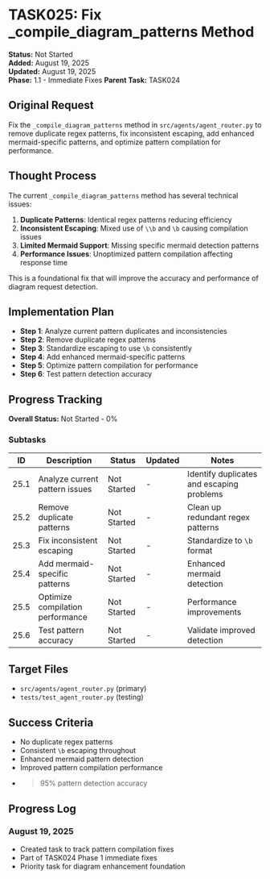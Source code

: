 # TASK025: Fix _compile_diagram_patterns Method

**Status:** Not Started  
**Added:** August 19, 2025  
**Updated:** August 19, 2025  
**Phase:** 1.1 - Immediate Fixes
**Parent Task:** TASK024

## Original Request
Fix the `_compile_diagram_patterns` method in `src/agents/agent_router.py` to remove duplicate regex patterns, fix inconsistent escaping, add enhanced mermaid-specific patterns, and optimize pattern compilation for performance.

## Thought Process
The current `_compile_diagram_patterns` method has several technical issues:

1. **Duplicate Patterns**: Identical regex patterns reducing efficiency
2. **Inconsistent Escaping**: Mixed use of `\\b` and `\b` causing compilation issues
3. **Limited Mermaid Support**: Missing specific mermaid detection patterns
4. **Performance Issues**: Unoptimized pattern compilation affecting response time

This is a foundational fix that will improve the accuracy and performance of diagram request detection.

## Implementation Plan
- **Step 1**: Analyze current pattern duplicates and inconsistencies
- **Step 2**: Remove duplicate regex patterns
- **Step 3**: Standardize escaping to use `\b` consistently
- **Step 4**: Add enhanced mermaid-specific patterns
- **Step 5**: Optimize pattern compilation for performance
- **Step 6**: Test pattern detection accuracy

## Progress Tracking

**Overall Status:** Not Started - 0%

### Subtasks
| ID | Description | Status | Updated | Notes |
|----|-------------|--------|---------|-------|
| 25.1 | Analyze current pattern issues | Not Started | - | Identify duplicates and escaping problems |
| 25.2 | Remove duplicate patterns | Not Started | - | Clean up redundant regex patterns |
| 25.3 | Fix inconsistent escaping | Not Started | - | Standardize to `\b` format |
| 25.4 | Add mermaid-specific patterns | Not Started | - | Enhanced mermaid detection |
| 25.5 | Optimize compilation performance | Not Started | - | Performance improvements |
| 25.6 | Test pattern accuracy | Not Started | - | Validate improved detection |

## Target Files
- `src/agents/agent_router.py` (primary)
- `tests/test_agent_router.py` (testing)

## Success Criteria
- No duplicate regex patterns
- Consistent `\b` escaping throughout
- Enhanced mermaid pattern detection
- Improved pattern compilation performance
- >95% pattern detection accuracy

## Progress Log
### August 19, 2025
- Created task to track pattern compilation fixes
- Part of TASK024 Phase 1 immediate fixes
- Priority task for diagram enhancement foundation
